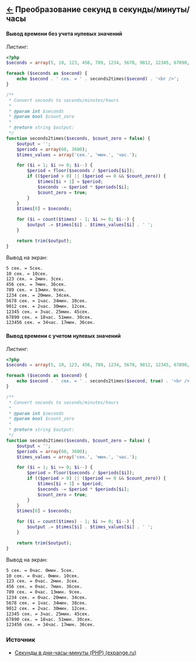 [&larr;](readme.md "Примеры") Преобразование секунд в секунды/минуты/часы
-------------------------------------------------------------------------

#### Вывод времени без учета нулевых значений

Листинг:

```php
<?php
$seconds = array(5, 10, 123, 456, 789, 1234, 5678, 9012, 12345, 67890, 123456);

foreach ($seconds as $second) {
    echo $second . ' сек. = ' . seconds2times($second) . '<br />';
}

/**
 * Convert seconds to seconds/minutes/hours
 *
 * @param int $seconds
 * @param bool $count_zero
 *
 * @return string $output:
 */
function seconds2times($seconds, $count_zero = false) {
    $output = '';
    $periods = array(60, 3600);
    $times_values = array('сек.', 'мин.', 'час.');

    for ($i = 1; $i >= 0; $i--) {
        $period = floor($seconds / $periods[$i]);
        if (($period > 0) || ($period == 0 && $count_zero)) {
            $times[$i + 1] = $period;
            $seconds -= $period * $periods[$i];
            $count_zero = true;
        }
    }
    $times[0] = $seconds;

    for ($i = count($times) - 1; $i >= 0; $i--) {
        $output .= $times[$i] . $times_values[$i] . ' ';
    }

    return trim($output);
}
```

Вывод на экран:

```markdown
5 сек. = 5сек.
10 сек. = 10сек.
123 сек. = 2мин. 3сек.
456 сек. = 7мин. 36сек.
789 сек. = 13мин. 9сек.
1234 сек. = 20мин. 34сек.
5678 сек. = 1час. 34мин. 38сек.
9012 сек. = 2час. 30мин. 12сек.
12345 сек. = 3час. 25мин. 45сек.
67890 сек. = 18час. 51мин. 30сек.
123456 сек. = 34час. 17мин. 36сек.
```

#### Вывод времени с учетом нулевых значений

Листинг:

```php
<?php
$seconds = array(5, 10, 123, 456, 789, 1234, 5678, 9012, 12345, 67890, 123456);

foreach ($seconds as $second) {
    echo $second . ' сек. = ' . seconds2times($second, true) . '<br />';
}

/**
 * Convert seconds to seconds/minutes/hours
 *
 * @param int $seconds
 * @param bool $count_zero
 *
 * @return string $output:
 */
function seconds2times($seconds, $count_zero = false) {
    $output = '';
    $periods = array(60, 3600);
    $times_values = array('сек.', 'мин.', 'час.');

    for ($i = 1; $i >= 0; $i--) {
        $period = floor($seconds / $periods[$i]);
        if (($period > 0) || ($period == 0 && $count_zero)) {
            $times[$i + 1] = $period;
            $seconds -= $period * $periods[$i];
            $count_zero = true;
        }
    }
    $times[0] = $seconds;

    for ($i = count($times) - 1; $i >= 0; $i--) {
        $output .= $times[$i] . $times_values[$i] . ' ';
    }

    return trim($output);
}
```

Вывод на экран:

```markdown
5 сек. = 0час. 0мин. 5сек.
10 сек. = 0час. 0мин. 10сек.
123 сек. = 0час. 2мин. 3сек.
456 сек. = 0час. 7мин. 36сек.
789 сек. = 0час. 13мин. 9сек.
1234 сек. = 0час. 20мин. 34сек.
5678 сек. = 1час. 34мин. 38сек.
9012 сек. = 2час. 30мин. 12сек.
12345 сек. = 3час. 25мин. 45сек.
67890 сек. = 18час. 51мин. 30сек.
123456 сек. = 34час. 17мин. 36сек.
```

### Источник

- [Секунды в дни-часы-минуты (PHP) (expange.ru)](https://expange.ru/e/Секунды_в_дни-часы-минуты_(PHP))